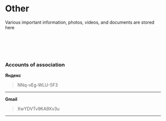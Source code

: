 # Other
Various important information, photos, videos, and documents are stored here
# ㅤ

### Accounts of association
**Яндекс**
>NNq-vEg-WLU-5F3
---
**Gmail**
>XwYDVTv9KA9Xv3u
---
